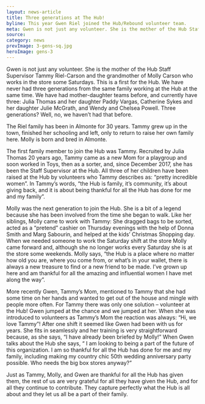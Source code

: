 ```yaml
---
layout: news-article
title: Three generations at The Hub!
byline: This year Gwen Riel joined the Hub/Rebound volunteer team.
meta: Gwen is not just any volunteer. She is the mother of the Hub Staff Supervisor Tammy Riel-Carson and the grandmother of...
source:
category: news
prevImage: 3-gens-sq.jpg
heroImage: gens-3
---
```

Gwen is not just any volunteer. She is the mother of the Hub Staff Supervisor Tammy Riel-Carson and the grandmother of Molly Carson who works in the store some Saturdays. This is a first for the Hub. We have never had three generations from the same family working at the Hub at the same time. We have had mother-daughter teams before, and currently have three: Julia Thomas and her daughter Paddy Vargas, Catherine Sykes and her daughter Julie McGrath, and Wendy and Chelsea Powell. Three generations? Well, no, we haven’t had that before.

The Riel family has been in Almonte for 30 years. Tammy grew up in the town, finished her schooling and left, only to return to raise her own family here. Molly is born and bred in Almonte.

The first family member to join the Hub was Tammy. Recruited by Julia Thomas 20 years ago, Tammy came as a new Mom for a playgroup and soon worked in Toys, then as a sorter, and, since December 2017, she has been the Staff Supervisor at the Hub. All three of her children have been raised at the Hub by volunteers who Tammy describes as: “pretty incredible women”. In Tammy’s words, “the Hub is family, it’s community, it’s about giving back, and it is about being thankful for all the Hub has done for me and my family”.

Molly was the next generation to join the Hub. She is a bit of a legend because she has been involved from the time she began to walk. Like her siblings, Molly came to work with Tammy: She dragged bags to be sorted, acted as a “pretend” cashier on Thursday evenings with the help of Donna Smith and Marg Sabourin, and helped at the kids’ Christmas Shopping day. When we needed someone to work the Saturday shift at the store Molly came forward and, although she no longer works every Saturday she is at the store some weekends. Molly says, “the Hub is a place where no matter how old you are, where you come from, or what’s in your wallet, there is always a new treasure to find or a new friend to be made. I’ve grown up here and am thankful for all the amazing and influential women I have met along the way”.

More recently Gwen, Tammy’s Mom, mentioned to Tammy that she had some time on her hands and wanted to get out of the house and mingle with people more often. For Tammy there was only one solution – volunteer at the Hub! Gwen jumped at the chance and we jumped at her. When she was introduced to volunteers as Tammy’s Mom the reaction was always: “Hi, we love Tammy”! After one shift it seemed like Gwen had been with us for years. She fits in seamlessly and her training is very straightforward because, as she says, “I have already been briefed by Molly!” When Gwen talks about the Hub she says, “ I am looking to being a part of the future of this organization. I am so thankful for all the Hub has done for me and my family, including making my country chic 50th wedding anniversary party possible. Who needs the big box stores anyway?”

Just as Tammy, Molly, and Gwen are thankful for all the Hub has given them, the rest of us are very grateful for all they have given the Hub, and for all they continue to contribute. They capture perfectly what the Hub is all about and they let us all be a part of their family.

